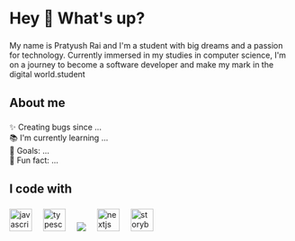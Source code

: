 <h1 align="left">Hey 👋 What's up?</h1>

###

<p align="left">My name is Pratyush Rai and I'm a student with big dreams and a passion for technology. Currently immersed in my studies in computer science, I'm on a journey to become a software developer and make my mark in the digital world.student </p>

###

<h2 align="left">About me</h2>

###

<p align="left">✨ Creating bugs since ...<br>📚 I'm currently learning ...<br>🎯 Goals: ...<br>🎲 Fun fact: ...</p>

###

<h2 align="left">I code with</h2>

###

<div align="left">
  <img src="![image](https://github.com/sukhoi08/sukhoi08/assets/93764449/fb2a5da1-f258-412b-9472-c83476e9e03d)" height="40" alt="javascript logo"  />
  <img width="12" />
  <img src="![image](https://github.com/sukhoi08/sukhoi08/assets/93764449/a66add81-9a23-405c-ac1a-4883211932d4)" height="40" alt="typescript logo"  />
  <img width="12" />
  <img src="![image](https://github.com/sukhoi08/sukhoi08/assets/93764449/33ab1d40-d9ca-4a2f-ba10-1c422611d839)
"  />
  <img width="12" />
  <img src="![image](https://github.com/sukhoi08/sukhoi08/assets/93764449/1cdf4354-9a6f-4482-b74e-bcc4553ee521)
" height="40" alt="nextjs logo"  />
  <img width="12" />
  <img src="![image](https://github.com/sukhoi08/sukhoi08/assets/93764449/7983f0e3-bb7c-4898-abb2-bdd42fea6585)
" height="40" alt="storybook logo"  />
  
</div>

###

